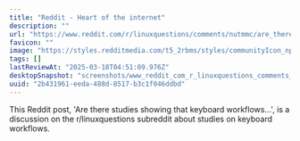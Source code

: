 ```yaml
---
title: "Reddit - Heart of the internet"
description: ""
url: "https://www.reddit.com/r/linuxquestions/comments/nutmmc/are_there_studies_showing_that_keyboard_workflows/"
favicon: ""
image: "https://styles.redditmedia.com/t5_2rbms/styles/communityIcon_npwk9ubqswme1.png"
tags: []
lastReviewAt: "2025-03-18T04:51:09.976Z"
desktopSnapshot: "screenshots/www_reddit_com_r_linuxquestions_comments_nutmmc_are_there_studies_showing_that_keyboard_workflows.png"
uuid: "2b431961-eeda-488d-8517-b3c1f046ddbd"
---
```

This Reddit post, 'Are there studies showing that keyboard workflows...', is a discussion on the r/linuxquestions subreddit about studies on keyboard workflows.
